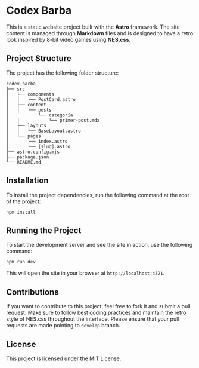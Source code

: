 # Codex Barba

This is a static website project built with the **Astro** framework. The site content is managed through **Markdown** files and is designed to have a retro look inspired by 8-bit video games using **NES.css**.

## Project Structure

The project has the following folder structure:

```
codex-barba
├── src
│   ├── components
│   │   └── PostCard.astro
│   ├── content
│   │   └── posts
│           └── categoría
│   │           └── primer-post.mdx
│   ├── layouts
│   │   └── BaseLayout.astro
│   └── pages
│       ├── index.astro
│       └── [slug].astro
├── astro.config.mjs
├── package.json
└── README.md
```

## Installation

To install the project dependencies, run the following command at the root of the project:

```
npm install
```

## Running the Project

To start the development server and see the site in action, use the following command:

```
npm run dev
```

This will open the site in your browser at `http://localhost:4321`.

## Contributions

If you want to contribute to this project, feel free to fork it and submit a pull request. Make sure to follow best coding practices and maintain the retro style of NES.css throughout the interface. Please ensure that your pull requests are made pointing to `develop` branch.

## License

This project is licensed under the MIT License.
